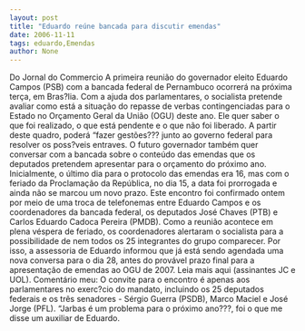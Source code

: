 ```yaml
---
layout: post
title: "Eduardo reúne bancada para discutir emendas"
date: 2006-11-11
tags: eduardo,Emendas
author: None
---
```

Do Jornal do Commercio
A primeira reunião do governador eleito Eduardo Campos (PSB) com a bancada federal de Pernambuco ocorrerá na próxima terça, em Bras?lia. 
Com a ajuda dos parlamentares, o socialista pretende avaliar como está a situação do repasse de verbas contingenciadas para o Estado no Orçamento Geral da União (OGU) deste ano. Ele quer saber o que foi realizado, o que está pendente e o que não foi liberado. 
A partir deste quadro, poderá “fazer gestões??? junto ao governo federal para resolver os poss?veis entraves. 
O futuro governador também quer conversar com a bancada sobre o conteúdo das emendas que os deputados pretendem apresentar para o orçamento do próximo ano. Inicialmente, o último dia para o protocolo das emendas era 16, mas com o feriado da Proclamação da República, no dia 15, a data foi prorrogada e ainda não se marcou um novo prazo. 
Este encontro foi confirmado ontem por meio de uma troca de telefonemas entre Eduardo Campos e os coordenadores da bancada federal, os deputados José Chaves (PTB) e Carlos Eduardo Cadoca Pereira (PMDB). 
Como a reunião acontece em plena véspera de feriado, os coordenadores alertaram o socialista para a possibilidade de nem todos os 25 integrantes do grupo comparecer. 
Por isso, a assessoria de Eduardo informou que já está sendo agendada uma nova conversa para o dia 28, antes do provável prazo final para a apresentação de emendas ao OGU de 2007. 
Leia mais aqui (assinantes JC e UOL).
Comentário meu:
O convite para o encontro é apenas aos parlamentares no exerc?cio do mandato, incluindo os 25 deputados federais e os três senadores - Sérgio Guerra (PSDB), Marco Maciel e José Jorge (PFL).
“Jarbas é um problema para o próximo ano???, foi o que me disse um auxiliar de Eduardo. 